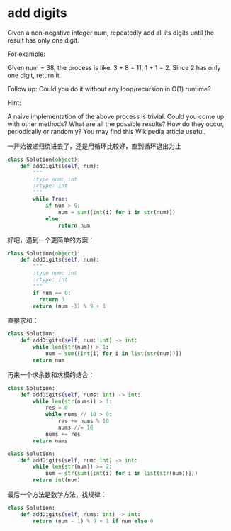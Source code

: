 # add digits

Given a non-negative integer num, repeatedly add all its digits until the result has only one digit.

For example:

Given num = 38, the process is like: 3 + 8 = 11, 1 + 1 = 2. Since 2 has only one digit, return it.

Follow up:
Could you do it without any loop/recursion in O(1) runtime?

Hint:

A naive implementation of the above process is trivial. Could you come up with other methods?
What are all the possible results?
How do they occur, periodically or randomly?
You may find this Wikipedia article useful.

一开始被递归绕进去了，还是用循环比较好，直到循环退出为止

```python
class Solution(object):
    def addDigits(self, num):
        """
        :type num: int
        :rtype: int
        """
        while True:
            if num > 9:
                num = sum([int(i) for i in str(num)])
            else:
                return num

```

好吧，遇到一个更简单的方案：

```python
class Solution(object):
    def addDigits(self, num):
        """
        :type num: int
        :rtype: int
        """
        if num == 0:
          return 0
        return (num -1) % 9 + 1
```

直接求和：

```python
class Solution:
    def addDigits(self, num: int) -> int:
        while len(str(num)) > 1:
            num = sum([int(i) for i in list(str(num))])
        return num

```

再来一个求余数和求模的结合：

```python
class Solution:
    def addDigits(self, nums: int) -> int:
        while len(str(nums)) > 1:
            res = 0
            while nums // 10 > 0:
                res += nums % 10
                nums //= 10
            nums += res
        return nums
```

```python
class Solution:
    def addDigits(self, num: int) -> int:
        while len(str(num)) >= 2:
            num = str(sum([int(i) for i in list(str(num))]))
        return int(num)
```

最后一个方法是数学方法，找规律：

```python
class Solution:
    def addDigits(self, nums: int) -> int:
        return (num - 1) % 9 + 1 if num else 0
```
